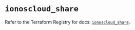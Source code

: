 # `ionoscloud_share`

Refer to the Terraform Registry for docs: [`ionoscloud_share`](https://registry.terraform.io/providers/ionos-cloud/ionoscloud/6.6.8/docs/resources/share).
